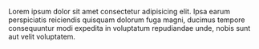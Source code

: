 Lorem ipsum dolor sit amet consectetur adipisicing elit. Ipsa earum perspiciatis reiciendis
quisquam dolorum fuga magni, ducimus tempore consequuntur modi expedita in voluptatum
repudiandae unde, nobis sunt aut velit voluptatem.
